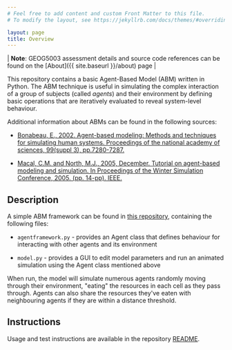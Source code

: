 ```yaml
---
# Feel free to add content and custom Front Matter to this file.
# To modify the layout, see https://jekyllrb.com/docs/themes/#overriding-theme-defaults

layout: page
title: Overview
---
```


| **Note**: GEOG5003 assessment details and source code references can be found on the [About]({{ site.baseurl }}/about) page |

This repository contains a basic Agent-Based Model (ABM) written in Python. The ABM technique is useful in simulating the complex interaction of a group of subjects (called _agents_) and their environment by defining basic operations that are iteratively evaluated to reveal system-level behaviour.

Additional information about ABMs can be found in the following sources:
- [Bonabeau, E., 2002. Agent-based modeling: Methods and techniques for simulating human systems. Proceedings of the national academy of sciences, 99(suppl 3), pp.7280-7287.](https://www.pnas.org/content/99/suppl_3/7280.short)

- [Macal, C.M. and North, M.J., 2005, December. Tutorial on agent-based modeling and simulation. In Proceedings of the Winter Simulation Conference, 2005. (pp. 14-pp). IEEE.](https://ieeexplore.ieee.org/abstract/document/1574234/)

## Description

A simple ABM framework can be found in [this repository](https://github.com/anth-dj/geog5003_practicals/tree/master), containing the following files:

- `agentframework.py` - provides an Agent class that defines behaviour for interacting with other agents and its environment

- `model.py` - provides a GUI to edit model parameters and run an animated simulation using the Agent class mentioned above

When run, the model will simulate numerous agents randomly moving through their environment, "eating" the resources in each cell as they pass through. Agents can also share the resources they've eaten with neighbouring agents if they are within a distance threshold.


## Instructions

Usage and test instructions are available in the repository [README](https://github.com/anth-dj/geog5003_practicals/blob/master/README.md).